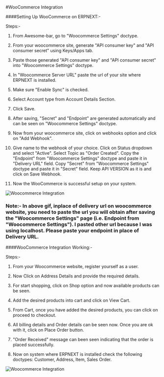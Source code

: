 
#WooCommerce Integration 

####Setting Up WooCommerce on ERPNEXT:-

Steps:- 

1. From Awesome-bar, go to "Woocommerce Settings" doctype.

2. From your woocommerce site, generate "API consumer key" and  "API consumer secret" using Keys/Apps tab.

3. Paste those generated "API consumer key" and  "API consumer secret" into "Woocommerce Settings" doctype.

4. In "Woocommerce Server URL" paste the url of your site where ERPNEXT is installed.

5. Make sure "Enable Sync" is checked.

6. Select Account type from Account Details Section.

7. Click Save.

8. After saving, "Secret" and "Endpoint" are generated automatically and can be seen on "Woocommerce Settings" doctype.

9. Now from your woocommerce site, click on webhooks option and click on "Add Webhook".

10. Give name to the webhook of your choice. Click on Status dropdown and select "Active". Select Topic as "Order Created". Copy the "Endpoint" from "Woocommerce Settings" doctype and paste it in "Delivery URL" field. Copy "Secret" from "Woocommerce Settings" doctype and paste it in "Secret" field. Keep API VERSION as it is and click on Save Webhook.

11. Now the WooCommerce is successful setup on your system.

<img class="screenshot" alt="Woocommerce Integration" src="{{docs_base_url}}/assets/img/erpnext_integrations/woocommerce_setting_config.gif">


### Note:-  In above gif, inplace of delivery url on woocommerce website, you need to paste the url you will obtain after saving the "Woocommerce Settings" page (i.e. Endpoint from "Woocommerce Settings"). I pasted other url because I was using localhost. Please paste your endpoint in place of Delivery URL.
	


####WooCommerce Integration Working:- 

Steps:- 

1. From your Woocommerce website, register yourself as a user.

2. Now Click on Address Details and provide the required details.

3. For start shopping, click on Shop option and now available products can be seen.

4. Add the desired products into cart and click on View Cart.

5. From Cart, once you have added the desired products, you can click on proceed to checkout.

6. All billing details and Order details can be seen now. Once you are ok with it, click on Place Order button.

7. "Order Received" message can been seen indicating that the order is placed successfully.

8. Now on system where ERPNEXT is installed check the following doctypes: Customer, Address, Item, Sales Order.

<img class="screenshot" alt="Woocommerce Integration" src="{{docs_base_url}}/assets/img/erpnext_integrations/woocommerce_demo.gif">
